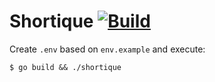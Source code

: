 # Shortique [![Build](https://github.com/hedlx/shortique/actions/workflows/build.yml/badge.svg)](https://github.com/hedlx/shortique/actions/workflows/build.yml)


Create `.env` based on `env.example` and execute:
```
$ go build && ./shortique
```
